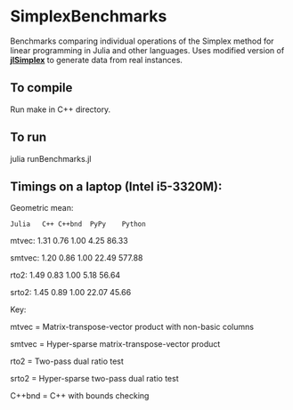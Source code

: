 SimplexBenchmarks
=================
Benchmarks comparing individual operations of the Simplex method for linear programming in Julia and other languages. Uses modified version of **[jlSimplex]** to generate data from real instances.

[jlSimplex]: https://github.com/mlubin/jlSimplex

## To compile

Run make in C++ directory.

## To run

julia runBenchmarks.jl

## Timings on a laptop (Intel i5-3320M):

Geometric mean:

	Julia	C++	C++bnd	PyPy	Python

mtvec:	1.31	0.76	1.00	4.25	86.33	

smtvec:	1.20	0.86	1.00	22.49	577.88	

rto2:	1.49	0.83	1.00	5.18	56.64	

srto2:	1.45	0.89	1.00	22.07	45.66	


Key:

mtvec = Matrix-transpose-vector product with non-basic columns

smtvec = Hyper-sparse matrix-transpose-vector product

rto2 = Two-pass dual ratio test

srto2 = Hyper-sparse two-pass dual ratio test

C++bnd = C++ with bounds checking
